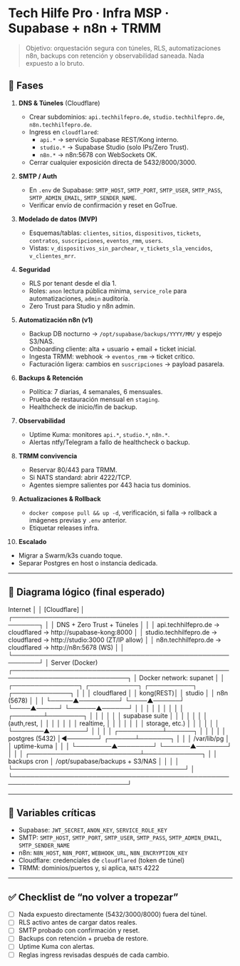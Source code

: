 # Tech Hilfe Pro · Infra MSP · Supabase + n8n + TRMM

> Objetivo: orquestación segura con túneles, RLS, automatizaciones n8n, backups con retención y observabilidad saneada. Nada expuesto a lo bruto.

## 🧭 Fases

1. **DNS & Túneles** (Cloudflare)
   - Crear subdominios: `api.techhilfepro.de`, `studio.techhilfepro.de`, `n8n.techhilfepro.de`.
   - Ingress en `cloudflared`:
     - `api.*` → servicio Supabase REST/Kong interno.
     - `studio.*` → Supabase Studio (solo IPs/Zero Trust).
     - `n8n.*` → n8n:5678 con WebSockets OK.
   - Cerrar cualquier exposición directa de 5432/8000/3000.

2. **SMTP / Auth**
   - En `.env` de Supabase: `SMTP_HOST`, `SMTP_PORT`, `SMTP_USER`, `SMTP_PASS`, `SMTP_ADMIN_EMAIL`, `SMTP_SENDER_NAME`.
   - Verificar envío de confirmación y reset en GoTrue.

3. **Modelado de datos (MVP)**
   - Esquemas/tablas: `clientes`, `sitios`, `dispositivos`, `tickets`, `contratos`, `suscripciones`, `eventos_rmm`, `users`.
   - Vistas: `v_dispositivos_sin_parchear`, `v_tickets_sla_vencidos`, `v_clientes_mrr`.

4. **Seguridad**
   - RLS por tenant desde el día 1.
   - Roles: `anon` lectura pública mínima, `service_role` para automatizaciones, `admin` auditoría.
   - Zero Trust para Studio y n8n admin.

5. **Automatización n8n (v1)**
   - Backup DB nocturno → `/opt/supabase/backups/YYYY/MM/` y espejo S3/NAS.
   - Onboarding cliente: alta + usuario + email + ticket inicial.
   - Ingesta TRMM: webhook → `eventos_rmm` → ticket crítico.
   - Facturación ligera: cambios en `suscripciones` → payload pasarela.

6. **Backups & Retención**
   - Política: 7 diarias, 4 semanales, 6 mensuales.
   - Prueba de restauración mensual en `staging`.
   - Healthcheck de inicio/fin de backup.

7. **Observabilidad**
   - Uptime Kuma: monitores `api.*`, `studio.*`, `n8n.*`.
   - Alertas ntfy/Telegram a fallo de healthcheck o backup.

8. **TRMM convivencia**
   - Reservar 80/443 para TRMM.
   - Si NATS standard: abrir 4222/TCP.
   - Agentes siempre salientes por 443 hacia tus dominios.

9. **Actualizaciones & Rollback**
   - `docker compose pull && up -d`, verificación, si falla → rollback a imágenes previas y `.env` anterior.
   - Etiquetar releases infra.

10. **Escalado**
   - Migrar a Swarm/k3s cuando toque.
   - Separar Postgres en host o instancia dedicada.

---

## 🧩 Diagrama lógico (final esperado)

Internet
  │
  │  [Cloudflare]
  │   ┌────────────────────────────────────────────────────────┐
  │   │ DNS + Zero Trust + Túneles                            │
  │   │  api.techhilfepro.de  → cloudflared →  http://supabase-kong:8000
  │   │  studio.techhilfepro.de → cloudflared → http://studio:3000 (ZT/IP allow)
  │   │  n8n.techhilfepro.de   → cloudflared → http://n8n:5678 (WS)         │
  │   └────────────────────────────────────────────────────────┘
  │
Server (Docker)
┌────────────────────────────────────────────────────────────────────────────┐
│                             Docker network: supanet                         │
│  ┌───────────────┐   ┌───────────┐   ┌──────────┐   ┌─────────────┐        │
│  │ cloudflared   │   │ kong(REST)│   │ studio   │   │ n8n (5678)  │        │
│  └─────▲─────────┘   └────▲──────┘   └────▲─────┘   └──────▲──────┘        │
│        │                  │               │               │                │
│        │          ┌───────┴────────┐      │               │                │
│        │          │ supabase suite │      │               │                │
│        │          │ (auth,rest,    │      │               │                │
│        │          │ realtime,      │      │               │                │
│        │          │ storage, etc.) │      │               │                │
│        │          └───────▲────────┘      │               │                │
│                ┌──────────┴──────┐        │               │                │
│                │ postgres (5432) │◄───────┘        ┌──────┴───────┐        │
│                │  /var/lib/pg    │                 │ uptime-kuma  │        │
│                └────────▲────────┘                 └──────▲───────┘        │
│                         │        ┌─────────────────────────┴─────────────┐  │
│                   backups cron   │   /opt/supabase/backups + S3/NAS      │  │
│                         │        └───────────────────────────────────────┘  │
└────────────────────────────────────────────────────────────────────────────┘

---

## 🔐 Variables críticas

- Supabase: `JWT_SECRET`, `ANON_KEY`, `SERVICE_ROLE_KEY`
- SMTP: `SMTP_HOST`, `SMTP_PORT`, `SMTP_USER`, `SMTP_PASS`, `SMTP_ADMIN_EMAIL`, `SMTP_SENDER_NAME`
- n8n: `N8N_HOST`, `N8N_PORT`, `WEBHOOK_URL`, `N8N_ENCRYPTION_KEY`
- Cloudflare: credenciales de `cloudflared` (token de túnel)
- TRMM: dominios/puertos y, si aplica, `NATS` 4222

---

## ✅ Checklist de “no volver a tropezar”
- [ ] Nada expuesto directamente (5432/3000/8000) fuera del túnel.
- [ ] RLS activo antes de cargar datos reales.
- [ ] SMTP probado con confirmación y reset.
- [ ] Backups con retención + prueba de restore.
- [ ] Uptime Kuma con alertas.
- [ ] Reglas ingress revisadas después de cada cambio.
